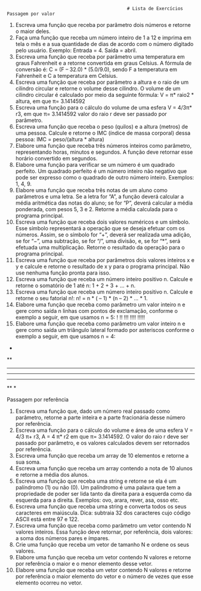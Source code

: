                                                  # Lista de Exercícios Passagem por valor  


1) Escreva uma função que receba por parâmetro dois números e retorne o maior deles. 
2) Faça uma função que receba um número inteiro de 1 a 12 e imprima em tela o mês e a sua quantidade de dias de acordo com o número digitado pelo usuário. Exemplo: Entrada = 4. Saída = abril. 
3) Escreva uma função que receba por parâmetro uma temperatura em graus Fahrenheit e a retorne convertida em graus Celsius. A fórmula de conversão é: C = (F – 32.0) * (5.0/9.0), sendo F a temperatura em Fahrenheit e C a temperatura em Celsius. 
4) Escreva uma função que receba por parâmetro a altura e o raio de um cilindro circular e retorne o volume desse cilindro. O volume de um cilindro circular é calculado por meio da seguinte fórmula: 
V = π* raio2 * altura, 
em que π= 3.1414592 
5) Escreva uma função para o cálculo do volume de uma esfera 
V = 4/3π* r3, 
em que π= 3.1414592 valor do raio r deve ser passado por parâmetro. 
6) Escreva uma função que receba o peso (quilos) e a altura (metros) de uma pessoa. Calcule e retorne o IMC (índice de massa corporal) dessa pessoa: 
IMC = peso/(altura * altura) 
7) Elabore uma função que receba três números inteiros como parâmetro, representando horas, minutos e segundos. A função deve retornar esse horário convertido em segundos. 
8) Elabore uma função para verificar se um número é um quadrado perfeito. Um quadrado perfeito é um número inteiro não negativo que pode ser expresso como o quadrado de outro número inteiro. Exemplos: 1, 4, 9. 
9) Elabore uma função que receba três notas de um aluno como parâmetros e uma letra. Se a letra for “A”, a função deverá calcular a média aritmética das notas do aluno; se for “P”, deverá calcular a média ponderada, com pesos 5, 3 e 2. Retorne a média calculada para o programa principal. 
10) Escreva uma função que receba dois valores numéricos e um símbolo. Esse símbolo representará a operação que se deseja efetuar com os números. Assim, se o símbolo for “+”, deverá ser realizada uma adição, se for “−”, uma subtração, se for “/”, uma divisão, e, se for “*”, será efetuada uma multiplicação. Retorne o resulta­do da operação para o programa principal. 
11) Escreva uma função que receba por parâmetros dois valores inteiros x e y e calcule e retorne o resultado de x y para o programa principal. Não use nenhuma função pronta para isso. 
13) Escreva uma função que receba um número inteiro positivo n. Calcule e retorne o somatório de 1 até n: 1 + 2 + 3 + ... + n. 
14) Escreva uma função que receba um número inteiro positivo n. Calcule e retorne o seu fatorial n!: n! = n * ( – 1) * (n – 2) * ... * 1. 
15) Elabore uma função que receba como parâmetro um valor inteiro n e gere como saída n linhas com pontos de exclamação, conforme o exemplo a seguir, em que usamos n = 5: 
! 
!! 
!!! 
!!!! 
!!!!! 
16) Elabore uma função que receba como parâmetro um valor inteiro n e gere como saída um triângulo lateral formado por asteriscos conforme o exemplo a seguir, em que usamos n = 4: 
* 
** 
*** 
**** 
*** 
** 
* 

Passagem por referência 

1) Escreva uma função que, dado um número real passado como parâmetro, retorne a parte inteira e a parte fracionária desse número por referência. 
2) Escreva uma função para o cálculo do volume e área de uma esfera 
V = 4/3 π+ r3, 
A = 4 π* r2 
em que π= 3.1414592. O valor do raio r deve ser passado por parâmetro, e os valores calculados devem ser retornados por referência. 
3) Escreva uma função que receba um array de 10 elementos e retorne a sua soma. 
4) Escreva uma função que receba um array contendo a nota de 10 alunos e retorne a média dos alunos.
10) Escreva uma função que receba uma string e retorne se ela é um palíndromo (1) ou não (0). Um palíndromo é uma palavra que tem a propriedade de poder ser lida tanto da direita para a esquerda como da esquerda para a direita. Exemplos: ovo, arara, rever, asa, osso etc. 
11) Escreva uma função que receba uma string e converta todos os seus caracteres em maiúscula. Dica: subtraia 32 dos caracteres cujo código ASCII está entre 97 e 122. 
12) Escreva uma função que receba como parâmetro um vetor contendo N valores inteiros. Essa função deve retornar, por referência, dois valores: a soma dos números pares e ímpares. 
13) Crie uma função que receba um vetor de tamanho N e ordene os seus valores. 
15) Elabore uma função que receba um vetor contendo N valores e retorne por referência o maior e o menor elemento desse vetor. 
16) Elabore uma função que receba um vetor contendo N valores e retorne por referência o maior elemento do vetor e o número de vezes que esse elemento ocorreu no vetor. 